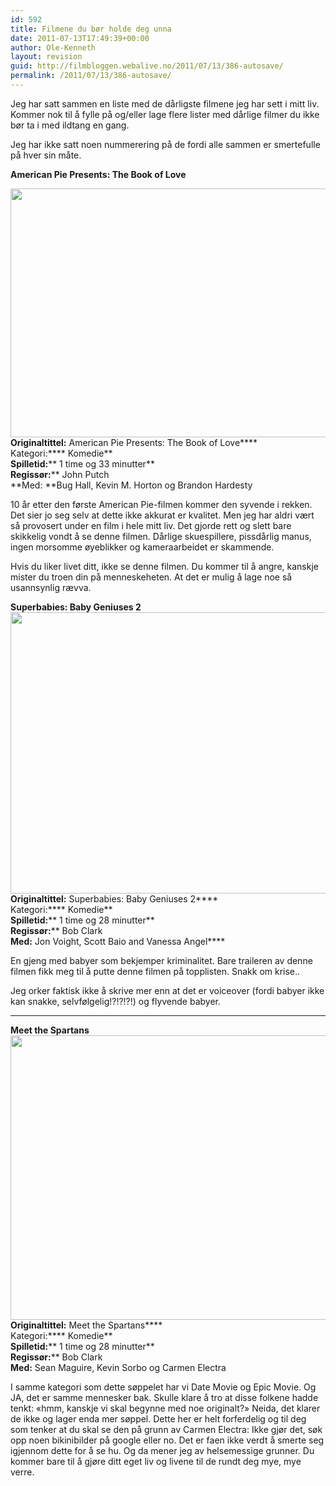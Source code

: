 ```yaml
---
id: 592
title: Filmene du bør holde deg unna
date: 2011-07-13T17:49:39+00:00
author: Ole-Kenneth
layout: revision
guid: http://filmbloggen.webalive.no/2011/07/13/386-autosave/
permalink: /2011/07/13/386-autosave/
---
```

Jeg har satt sammen en liste med de dårligste filmene jeg har sett i mitt liv. Kommer nok til å fylle på og/eller lage flere lister med dårlige filmer du ikke bør ta i med ildtang en gang.

Jeg har ikke satt noen nummerering på de fordi alle sammen er smertefulle på hver sin måte.

**American Pie Presents: The Book of Love**

<a href="http://filmbloggen.webalive.no/2011/05/31/filmene-du-bor-holde-deg-unna/american-pie-book-of-love3-900x598/" rel="attachment wp-att-387"><img class="alignnone size-full wp-image-387" title="American-Pie-Book-of-Love3-900x598" src="http://filmbloggen.webalive.no/files/2011/05/american-pie-book-of-love3-900x598-e1310571932338.jpg" alt="" width="600" height="398" /></a>  
****Originaltittel:**** American Pie Presents: The Book of Love****  
Kategori:**** Komedie**  
**Spilletid:**** 1 time og 33 minutter**  
**Regissør:**** John Putch  
**Med: **Bug Hall, Kevin M. Horton og Brandon Hardesty

10 år etter den første American Pie-filmen kommer den syvende i rekken. Det sier jo seg selv at dette ikke akkurat er kvalitet. Men jeg har aldri vært så provosert under en film i hele mitt liv. Det gjorde rett og slett bare skikkelig vondt å se denne filmen. Dårlige skuespillere, pissdårlig manus, ingen morsomme øyeblikker og kameraarbeidet er skammende.

Hvis du liker livet ditt, ikke se denne filmen. Du kommer til å angre, kanskje mister du troen din på menneskeheten. At det er mulig å lage noe så usannsynlig rævva.

**Superbabies: Baby Geniuses 2**  
[<img class="alignnone size-full wp-image-389" title="superbabies" src="http://filmbloggen.webalive.no/files/2011/05/superbabies.jpg" alt="" width="600" height="450" />](http://filmbloggen.webalive.no/?attachment_id=389)  
****Originaltittel:**** Superbabies: Baby Geniuses 2****  
Kategori:**** Komedie**  
**Spilletid:**** 1 time og 28 minutter**  
**Regissør:**** Bob Clark  
**Med:** Jon Voight, Scott Baio and Vanessa Angel****

En gjeng med babyer som bekjemper kriminalitet. Bare traileren av denne filmen fikk meg til å putte denne filmen på topplisten. Snakk om krise..

Jeg orker faktisk ikke å skrive mer enn at det er voiceover (fordi babyer ikke kan snakke, selvfølgelig!?!?!?!) og flyvende babyer.  
****

**Meet the Spartans**  
[<img class="alignnone size-large wp-image-390" title="meet the spartans" src="http://filmbloggen.webalive.no/files/2011/05/meet-the-spartans-e1310572166740-620x455.jpg" alt="" width="620" height="455" />](http://filmbloggen.webalive.no/files/2011/05/meet-the-spartans.jpg)  
****Originaltittel:**** Meet the Spartans****  
Kategori:**** Komedie**  
**Spilletid:**** 1 time og 28 minutter**  
**Regissør:**** Bob Clark  
**Med:** Sean Maguire, Kevin Sorbo og Carmen Electra

I samme kategori som dette søppelet har vi Date Movie og Epic Movie. Og JA, det er samme mennesker bak. Skulle klare å tro at disse folkene hadde tenkt: &laquo;hmm, kanskje vi skal begynne med noe originalt?&raquo; Neida, det klarer de ikke og lager enda mer søppel. Dette her er helt forferdelig og til deg som tenker at du skal se den på grunn av Carmen Electra: Ikke gjør det, søk opp noen bikinibilder på google eller no. Det er faen ikke verdt å smerte seg igjennom dette for å se hu. Og da mener jeg av helsemessige grunner. Du kommer bare til å gjøre ditt eget liv og livene til de rundt deg mye, mye verre.